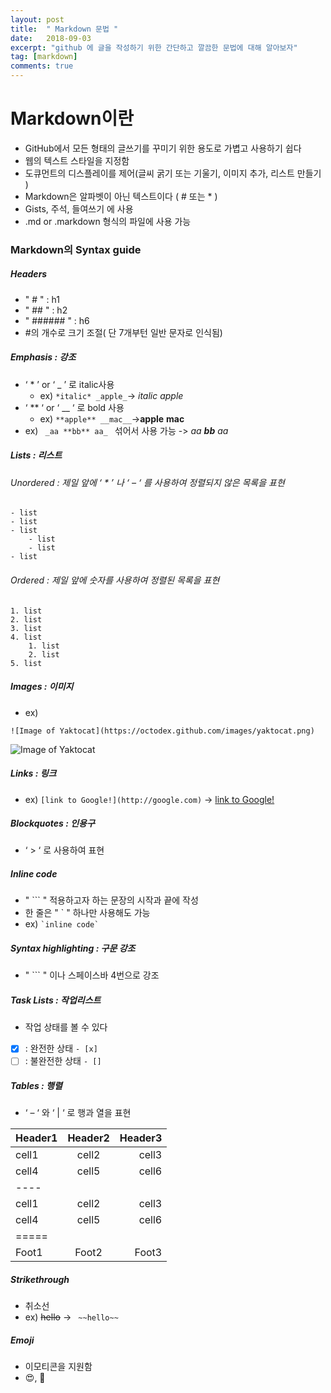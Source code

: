 ```yaml
---
layout: post
title:  " Markdown 문법 "
date:   2018-09-03
excerpt: "github 에 글을 작성하기 위한 간단하고 깔끔한 문법에 대해 알아보자"
tag: [markdown] 
comments: true
---
```


# Markdown이란

- GitHub에서 모든 형태의 글쓰기를 꾸미기 위한 용도로 가볍고 사용하기 쉽다
- 웹의 텍스트 스타일을 지정함
- 도큐먼트의 디스플레이를 제어(글씨 굵기 또는 기울기, 이미지 추가, 리스트 만들기 )
- Markdown은 알파벳이 아닌 텍스트이다  ( # 또는  * )
- Gists, 주석, 들여쓰기 에 사용
- .md or .markdown 형식의 파일에 사용 가능

### Markdown의  Syntax guide

##### Headers

- " # " : h1
- " ## " : h2
- " ###### " : h6
- #의 개수로 크기 조절( 단  7개부턴 일반 문자로 인식됨)

##### Emphasis : 강조

- ‘  *  ’  or  ‘  _  ’  로 italic사용
	- ex)  ```*italic* _apple_```-> *italic* _apple_
- ‘  **  ‘  or  ‘  __  ‘ 로  bold 사용
	- ex) ```**apple** __mac__```->**apple** __mac__
- ex) ```  _aa **bb** aa_  ``` 섞어서 사용 가능 -> _aa **bb** aa_

##### Lists : 리스트
###### Unordered : 제일 앞에  ‘ * ’ 나  ‘ – ‘ 를 사용하여 정렬되지 않은 목록을 표현
```
- list
- list
- list
	- list
	- list
- list
```
###### Ordered : 제일 앞에 숫자를 사용하여 정렬된 목록을 표현
```
1. list
2. list
3. list
4. list
	1. list
	2. list
5. list
```
##### Images : 이미지

- ex) 
```
![Image of Yaktocat](https://octodex.github.com/images/yaktocat.png)
```
![Image of Yaktocat](https://octodex.github.com/images/yaktocat.png)

##### Links : 링크

- ex) 
```[link to Google!](http://google.com)``` -> [link to Google!](http://google.com)

##### Blockquotes : 인용구

- ‘ > ‘ 로 사용하여 표현

##### Inline code

- " ``` " 적용하고자 하는 문장의 시작과 끝에 작성  
- 한 줄은 " ` " 하나만 사용해도 가능
- ex) ``` `inline code` ```


##### Syntax highlighting : 구문 강조

-  " ``` " 이나 스페이스바  4번으로 강조

##### Task Lists : 작업리스트

- 작업 상태를 볼 수 있다
- [x] :  완전한 상태 ` - [x] `
- [ ] : 불완전한 상태 ` - [] `

##### Tables : 행렬

- ‘ – ‘ 와  ‘ | ‘ 로 행과 열을 표현

| Header1 | Header2 | Header3 |
|:--------|:-------:|--------:|
| cell1   | cell2   | cell3   |
| cell4   | cell5   | cell6   |
|----
| cell1   | cell2   | cell3   |
| cell4   | cell5   | cell6   |
|=====
| Foot1   | Foot2   | Foot3

##### Strikethrough

- 취소선
- ex) ~~hello~~ -> ` ~~hello~~`

##### Emoji

- 이모티콘을 지원함
- 😍, 🧐
